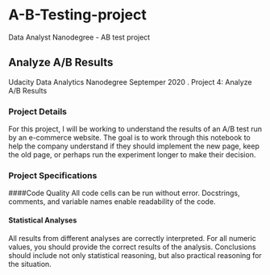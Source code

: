 # A-B-Testing-project
Data Analyst Nanodegree - AB test project


## Analyze A/B Results
Udacity Data Analytics Nanodegree Septemper 2020 . Project 4: Analyze A/B Results

### Project Details
For this project, I will be working to understand the results of an A/B test run by an e-commerce website. The goal is to work through this notebook to help the company understand if they should implement the new page, keep the old page, or perhaps run the experiment longer to make their decision.

### Project Specifications
####Code Quality
All code cells can be run without error.
Docstrings, comments, and variable names enable readability of the code.
#### Statistical Analyses
All results from different analyses are correctly interpreted.
For all numeric values, you should provide the correct results of the analysis.
Conclusions should include not only statistical reasoning, but also practical reasoning for the situation.
